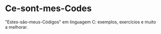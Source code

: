 # Ce-sont-mes-Codes
"Estes-são-meus-Códigos" em linguagem C: exemplos, exercícios e muito a melhorar.
